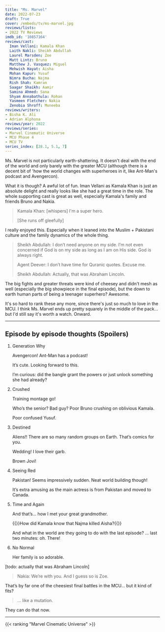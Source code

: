 ```yaml
---
title: "Ms. Marvel"
date: 2022-07-23
draft: True
cover: /embeds/tv/ms-marvel.jpg
reviews/lists:
- 2022 TV Reviews
imdb_id: '10857164'
reviews/cast:
  Iman Vellani: Kamala Khan
  Laith Nakli: Sheikh Abdullah
  Laurel Marsden: Zoe
  Matt Lintz: Bruno
  Matthew J. Vasquez: Miguel
  Mehwish Hayat: Aisha
  Mohan Kapur: Yusuf
  Nimra Bucha: Najma
  Rish Shah: Kamran
  Saagar Shaikh: Aamir
  Samina Ahmed: Sana
  Shyam Annabathula: Rohan
  Yasmeen Fletcher: Nakia
  Zenobia Shroff: Muneeba
reviews/writers:
- Bisha K. Ali
- Adrian Alphona
reviews/year: 2022
reviews/series:
- Marvel Cinematic Universe
- MCU Phase 4
- MCU TV
series_index: [28.1, 5.1, 7]
---
```

Ms. Marvel is not particularly earth-shattering. It doesn't deal with the end of the world and only barely with the greater MCU (although there is a decent bit of 'how the world changes with superheroes in it, like Ant-Man's podcast and Avengercon). 

What it is though? A awful lot of fun. Iman Vellani as Kamala Khan is just an absolute delight and really looks like she had a great time in the role. The whole supporting cast is great as well, especially Kamala's family and friends Bruno and Nakia. 

> Kamala Khan: [whispers] I'm a super hero.
> 
> [She runs off gleefully]

I really enjoyed this. Especially when it leaned into the Muslim + Pakistani culture and the family dynamics of the whole thing.

> Sheikh Abdullah: I don’t need anyone on my side. I’m not even concerned if God is on my side as long as I am on His side. God is always right.
> 
> Agent Deever: I don’t have time for Quranic quotes. Excuse me.
> 
> Sheikh Abdullah: Actually, that was Abraham Lincoln.

The big fights and greater threats were kind of cheesey and didn't mesh as well (especially the big showpiece in the final episode), but the down to earth human parts of being a teenager superhero? Awesome. 

It's so hard to rank these any more, since there's just so much to love in the MCU. I think Ms. Marvel ends up pretty squarely in the middle of the pack... but I'd still say it's worth a watch. Onward. 

<!--more-->

---

## Episode by episode thoughts (Spoilers)

1. Generation Why

   Avengercon! Ant-Man has a podcast! 

   It’s cute. Looking forward to this. 

   I’m curious: did the bangle grant the powers or just unlock something she had already?

2. Crushed

   Training montage go!

   Who’s the senior? Bad guy? Poor Bruno crushing on oblivious Kamala. 

   Poor confused Yusuf. 

3. Destined 

   Aliens!! There are so many random groups on Earth. That’s comics for you. 

   Wedding! I love their garb. 

   Brown Jovi!

4. Seeing Red

   Pakistan! Seems impressively sudden. Neat world building though!

   It’s extra amusing as the main actress is from Pakistan and moved to Canada. 

5. Time and Again

   And that’s… how I met your great grandmother. 

   {{<spoiler>}}How did Kamala know that Najma killed Aisha?{{</spoiler>}}

   And what in the world are they going to do with the last episode? … last two minutes: oh. There!

6. No Normal

   Her family is so adorable. 

[todo: actually that was Abraham Lincoln]

   > Nakia: We’re with you. And I guess so is Zoe. 

   That’s by far one of the cheesiest final battles in the MCU… but it kind of fits? 

   > … like a mutation. 

   They can do that now. 

---

{{< ranking "Marvel Cinematic Universe" >}}